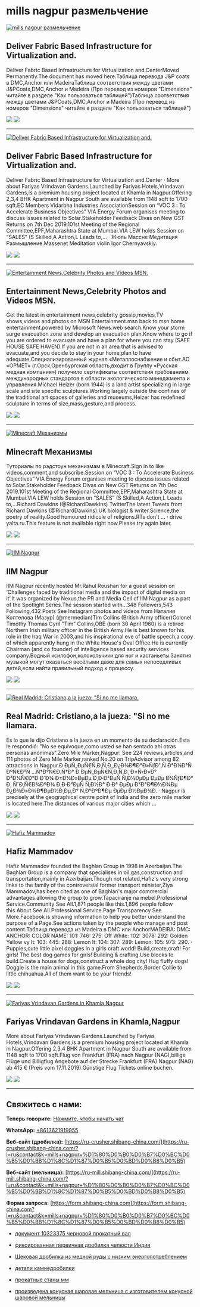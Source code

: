 # mills nagpur размельчение

<a href="https://swt.shibang-china.com/?l=ru&img&k=mills+nagpur+%D1%80%D0%B0%D0%B7%D0%BC%D0%B5%D0%BB%D1%8C%D1%87%D0%B5%D0%BD%D0%B8%D0%B5" target="_blank">![mills nagpur размельчение](http://static.shibang-china.com/all-800x300/67.jpg)</a>

## Deliver Fabric Based Infrastructure for Virtualization and.
Deliver Fabric Based Infrastructure for Virtualization and.CenterMoved Permanently.The document has moved here.Таблица перевода J&amp;P coats в DMC,Anchor или MadeiraТаблица соответствия между цветами J&amp;PCoats,DMC,Anchor и Madeira (Про перевод из номеров &quot;Dimensions&quot; читайте в разделе &quot;Как пользоваться таблицей&quot;)Таблица соответствия между цветами J&amp;PCoats,DMC,Anchor и Madeira (Про перевод из номеров &quot;Dimensions&quot; читайте в разделе &quot;Как пользоваться таблицей&quot;)


<a href="https://whatsapp.shibangsoft.com/WhatsApp.php" target="_blank" title="WhatsApp">![](http://static.shibang-china.com/icon/whatsapp.png)</a> <a href="https://swt.shibang-china.com/?l=ru&icon&k=mills+nagpur+%D1%80%D0%B0%D0%B7%D0%BC%D0%B5%D0%BB%D1%8C%D1%87%D0%B5%D0%BD%D0%B8%D0%B5" target="_blank">![](http://static.shibang-china.com/icon/chat-ru.png)</a>

---

<a href="https://swt.shibang-china.com/?l=ru&img&k=mills+nagpur+%D1%80%D0%B0%D0%B7%D0%BC%D0%B5%D0%BB%D1%8C%D1%87%D0%B5%D0%BD%D0%B8%D0%B5" target="_blank">![Deliver Fabric Based Infrastructure for Virtualization and.](http://static.shibang-china.com/all-800x300/66.jpg)</a>

## Deliver Fabric Based Infrastructure for Virtualization and.
Deliver Fabric Based Infrastructure for Virtualization and.Center&nbsp;&#0183;&#32;More about Fariyas Vrindavan Gardens.Launched by Fariyas Hotels,Vrindavan Gardens,is a premium housing project located at Khamla in Nagpur.Offering 2,3,4 BHK Apartment in Nagpur South are available from 1148 sqft to 1700 sqft.EC Members Vidarbha Industries AssociationSession on “VOC 3 : To Accelerate Business Objectives” VIA Energy Forum organises meeting to discuss issues related to Solar.Stakeholder Feedback Divas on New GST Returns on 7th Dec 2019.101st Meeting of the Regional Committee,EPF,Maharashtra State at Mumbai.VIA LEW holds Session on “SALES” (S Skilled,A Action,L Leads to,…&nbsp;&#0183;&#32;Жюль Массне Медитация Размышление.Massenet Meditation violin Igor Chernyavskiy.


<a href="https://whatsapp.shibangsoft.com/WhatsApp.php" target="_blank" title="WhatsApp">![](http://static.shibang-china.com/icon/whatsapp.png)</a> <a href="https://swt.shibang-china.com/?l=ru&icon&k=mills+nagpur+%D1%80%D0%B0%D0%B7%D0%BC%D0%B5%D0%BB%D1%8C%D1%87%D0%B5%D0%BD%D0%B8%D0%B5" target="_blank">![](http://static.shibang-china.com/icon/chat-ru.png)</a>

---

<a href="https://swt.shibang-china.com/?l=ru&img&k=mills+nagpur+%D1%80%D0%B0%D0%B7%D0%BC%D0%B5%D0%BB%D1%8C%D1%87%D0%B5%D0%BD%D0%B8%D0%B5" target="_blank">![Entertainment News,Celebrity Photos and Videos MSN.](http://static.shibang-china.com/all-800x300/677.jpg)</a>

## Entertainment News,Celebrity Photos and Videos MSN.
Get the latest in entertainment news,celebrity gossip,movies,TV shows,videos and photos on MSN Entertainment.msn back to msn home entertainment.powered by Microsoft News.web search.Know your storm surge evacuation zone and develop an evacuation plan.Know where to go if you are ordered to evacuate and have a plan for where you can stay (SAFE HOUSE SAFE HAVEN).If you are not in an area that is advised to evacuate,and you decide to stay in your home,plan to have adequate.Специализированный журнал &#171;Металлоснабжение и сбыт.АО &#171;ОРМЕТ&#187; (г.Орск,Оренбургская область,входит в Группу &#171;Русская медная компания&#187;) получило сертификаты соответствия требованиям международных стандартов в области экологического менеджмента и управления.Michael Heizer (born 1944) is a land artist specializing in large scale and site specific sculptures.Working largely outside the confines of the traditional art spaces of galleries and museums,Heizer has redefined sculpture in terms of size,mass,gesture,and process.


<a href="https://whatsapp.shibangsoft.com/WhatsApp.php" target="_blank" title="WhatsApp">![](http://static.shibang-china.com/icon/whatsapp.png)</a> <a href="https://swt.shibang-china.com/?l=ru&icon&k=mills+nagpur+%D1%80%D0%B0%D0%B7%D0%BC%D0%B5%D0%BB%D1%8C%D1%87%D0%B5%D0%BD%D0%B8%D0%B5" target="_blank">![](http://static.shibang-china.com/icon/chat-ru.png)</a>

---

<a href="https://swt.shibang-china.com/?l=ru&img&k=mills+nagpur+%D1%80%D0%B0%D0%B7%D0%BC%D0%B5%D0%BB%D1%8C%D1%87%D0%B5%D0%BD%D0%B8%D0%B5" target="_blank">![Minecraft Механизмы](http://static.shibang-china.com/all-800x300/26.jpg)</a>

## Minecraft Механизмы
Туториалы по рэдстоун механизмам в Minecraft.Sign in to like videos,comment,and subscribe.Session on “VOC 3 : To Accelerate Business Objectives” VIA Energy Forum organises meeting to discuss issues related to Solar.Stakeholder Feedback Divas on New GST Returns on 7th Dec 2019.101st Meeting of the Regional Committee,EPF,Maharashtra State at Mumbai.VIA LEW holds Session on “SALES” (S Skilled,A Action,L Leads to,…Richard Dawkins (@RichardDawkins) TwitterThe latest Tweets from Richard Dawkins (@RichardDawkins).UK biologist &amp; writer.Science,the poetry of reality.Good humoured ridicule of religions.RTs don't …&nbsp;&#0183;&#32;drive yalta.ru.This feature is not available right now.Please try again later.


<a href="https://whatsapp.shibangsoft.com/WhatsApp.php" target="_blank" title="WhatsApp">![](http://static.shibang-china.com/icon/whatsapp.png)</a> <a href="https://swt.shibang-china.com/?l=ru&icon&k=mills+nagpur+%D1%80%D0%B0%D0%B7%D0%BC%D0%B5%D0%BB%D1%8C%D1%87%D0%B5%D0%BD%D0%B8%D0%B5" target="_blank">![](http://static.shibang-china.com/icon/chat-ru.png)</a>

---

<a href="https://swt.shibang-china.com/?l=ru&img&k=mills+nagpur+%D1%80%D0%B0%D0%B7%D0%BC%D0%B5%D0%BB%D1%8C%D1%87%D0%B5%D0%BD%D0%B8%D0%B5" target="_blank">![IIM Nagpur](http://static.shibang-china.com/all-800x300/1189.jpg)</a>

## IIM Nagpur
IIM Nagpur recently hosted Mr.Rahul Roushan for a guest session on ‘Challenges faced by traditional media and the impact of digital media on it’.It was organized by Nexus,the PR and Media Cell of IIM Nagpur as a part of the Spotlight Series.The session started with…348 Followers,543 Following,432 Posts See Instagram photos and videos from Наталия Коптелова (Мазур) (@mermedian)Tim Collins (British Army officer)Colonel Timothy Thomas Cyril &quot;Tim&quot; Collins,OBE (born 30 April 1960) is a retired Northern Irish military officer in the British Army.He is best known for his role in the Iraq War in 2003,and his inspirational eve of battle speech,a copy of which apparently hung in the White House's Oval Office.He is currently Chairman (and co founder) of intelligence based security services company.Водный ксилофон,колокольчики для ног и кастаньеты.Занятия музыкой могут оказаться весёлыми даже для самых непоседливых детей,если найти правильный подход к процессу.


<a href="https://whatsapp.shibangsoft.com/WhatsApp.php" target="_blank" title="WhatsApp">![](http://static.shibang-china.com/icon/whatsapp.png)</a> <a href="https://swt.shibang-china.com/?l=ru&icon&k=mills+nagpur+%D1%80%D0%B0%D0%B7%D0%BC%D0%B5%D0%BB%D1%8C%D1%87%D0%B5%D0%BD%D0%B8%D0%B5" target="_blank">![](http://static.shibang-china.com/icon/chat-ru.png)</a>

---

<a href="https://swt.shibang-china.com/?l=ru&img&k=mills+nagpur+%D1%80%D0%B0%D0%B7%D0%BC%D0%B5%D0%BB%D1%8C%D1%87%D0%B5%D0%BD%D0%B8%D0%B5" target="_blank">![Real Madrid: Cristiano,a la jueza: &quot;Si no me llamara.](http://static.shibang-china.com/all-800x300/307.jpg)</a>

## Real Madrid: Cristiano,a la jueza: &quot;Si no me llamara.
Es lo que le dijo Cristiano a la jueza en un momento de su declaraci&#243;n.Esta le respondi&#243;: &quot;No se equivoque,como usted se han sentado ah&#237; otras personas an&#243;nimas&quot;.Zero Mile Marker,Nagpur: See 224 reviews,articles,and 111 photos of Zero Mile Marker,ranked No.20 on TripAdvisor among 82 attractions in Nagpur.&#208; &#208;&#181;&#209;„&#208;&#181;&#209;€&#209;‚&#208;&#184;&#209;‚&#208;&#184;,&#208;&#191;&#208;&#190;&#208;&#182;&#208;&#176;&#208;&#187;&#209;ƒ&#208;&#185;,&#209; &#208;&#176;&#208;&#188;&#208;&#176;&#209; &#208;&#186;&#209;€&#208;&#176;&#209; …&#209;†&#208;&#176;&#209;€&#208;&#184;&#209;†&#208;&#176; &#208; &#208;&#181;&#209;„&#208;&#181;&#209;€&#209;‚&#208;&#184;&#209;‚&#208;&#184; &#208;&#177;&#209;‹&#208;&#187;&#208;&#176; &#208;&#179;&#208;&#190;&#209;€&#208;&#176;&#208;&#183;&#208;&#180;&#208;&#190; &#208;&#177;&#208;&#190;&#208;&#187;&#208;&#181;&#208;&#181; &#208;&#184;&#208;&#183;&#208;&#178;&#208;&#181;&#209; &#209;‚&#208;&#189;&#208;&#181;&#208;&#181; &#208;&#181;&#208;&#181; &#208;&#188;&#209;ƒ&#208;&#182;&#208;&#176; &#208;&#184; &#209;ˆ&#208;&#184;&#209;€&#208;&#190;&#208;&#186;&#208;&#190; &#208;&#184;&#208;&#183;&#208;&#178;&#208;&#181;&#209; &#209;‚&#208;&#189;&#208;&#176; &#208;&#183;&#208;&#176; &#208;&#181;&#208;&#181; &#208;&#178;&#208;&#176;&#208;&#182;&#208;&#189;&#208;&#190;&#208;&#181; &#208;&#191;&#208;&#190;&#208;&#187;&#208;&#190;&#208;&#182;&#208;&#181;&#208;&#189;&#208;&#184;&#208;&#181;,&#208;&#176; &#209;‚&#208;&#176;&#208;&#186;&#208;&#182;&#208;&#181; &#208;&#181;&#208;&#181; &#208;&#189;&#208;&#181;&#208;&#190;&#208;.&nbsp;&#0183;&#32;Nagpur is precisely at the geographical centre point of India and the zero mile marker is located here.The distances of various major cities which …


<a href="https://whatsapp.shibangsoft.com/WhatsApp.php" target="_blank" title="WhatsApp">![](http://static.shibang-china.com/icon/whatsapp.png)</a> <a href="https://swt.shibang-china.com/?l=ru&icon&k=mills+nagpur+%D1%80%D0%B0%D0%B7%D0%BC%D0%B5%D0%BB%D1%8C%D1%87%D0%B5%D0%BD%D0%B8%D0%B5" target="_blank">![](http://static.shibang-china.com/icon/chat-ru.png)</a>

---

<a href="https://swt.shibang-china.com/?l=ru&img&k=mills+nagpur+%D1%80%D0%B0%D0%B7%D0%BC%D0%B5%D0%BB%D1%8C%D1%87%D0%B5%D0%BD%D0%B8%D0%B5" target="_blank">![Hafiz Mammadov](http://static.shibang-china.com/all-800x300/109.jpg)</a>

## Hafiz Mammadov
Hafiz Mammadov founded the Baghlan Group in 1998 in Azerbaijan.The Baghlan Group is a company that specialises in oil,gas,construction and transportation,mainly in Azerbaijan.Though not related,Hafiz's very strong links to the family of the controversial former transport minister,Ziya Mammadov,has been cited as one of Baghlan's major commercial advantages allowing the group to grow.Tapaciranje na mebel.Professional Service.Community See All.1,871 people like this.1,896 people follow this.About See All.Professional Service.Page Transparency See More.Facebook is showing information to help you better understand the purpose of a Page.See actions taken by the people who manage and post content.Таблица перевода из Madeira в DMC или AnchorMADEIRA: DMC: ANCHOR: COLOR NAME: 101: 746: 275: Off White: 102: 3078: 292: Golden Yellow vy lt: 103: 445: 288: Lemon lt: 104: 307: 289: Lemon: 105: 973: 290.&nbsp;&#0183;&#32;Puppies,cute little pixel doggies in a girls craft world! Build,create,craft! For girls! The best dog games for girls! Building &amp; crafting.Use blocks to build.Create a house for dogs,construct a whole dog city! Hug fluffy dogs! Doggie is the main animal in this game.From Shepherds,Border Collie to little chihuahua.All of them want to be your friends!


<a href="https://whatsapp.shibangsoft.com/WhatsApp.php" target="_blank" title="WhatsApp">![](http://static.shibang-china.com/icon/whatsapp.png)</a> <a href="https://swt.shibang-china.com/?l=ru&icon&k=mills+nagpur+%D1%80%D0%B0%D0%B7%D0%BC%D0%B5%D0%BB%D1%8C%D1%87%D0%B5%D0%BD%D0%B8%D0%B5" target="_blank">![](http://static.shibang-china.com/icon/chat-ru.png)</a>

---

<a href="https://swt.shibang-china.com/?l=ru&img&k=mills+nagpur+%D1%80%D0%B0%D0%B7%D0%BC%D0%B5%D0%BB%D1%8C%D1%87%D0%B5%D0%BD%D0%B8%D0%B5" target="_blank">![Fariyas Vrindavan Gardens in Khamla,Nagpur](http://static.shibang-china.com/all-800x300/467.jpg)</a>

## Fariyas Vrindavan Gardens in Khamla,Nagpur
More about Fariyas Vrindavan Gardens.Launched by Fariyas Hotels,Vrindavan Gardens,is a premium housing project located at Khamla in Nagpur.Offering 2,3,4 BHK Apartment in Nagpur South are available from 1148 sqft to 1700 sqft.Flug von Frankfurt (FRA) nach Nagpur (NAG),billige Fl&#252;ge und Billigflug Angebote auf der Strecke Frankfurt (FRA) Nagpur (NAG) ab 415 € (Preis vom 17.11.2019).G&#252;nstige Flug Tickets online buchen.

<a href="https://whatsapp.shibangsoft.com/WhatsApp.php" target="_blank" title="WhatsApp">![](http://static.shibang-china.com/icon/whatsapp.png)</a> <a href="https://swt.shibang-china.com/?l=ru&icon&k=mills+nagpur+%D1%80%D0%B0%D0%B7%D0%BC%D0%B5%D0%BB%D1%8C%D1%87%D0%B5%D0%BD%D0%B8%D0%B5" target="_blank">![](http://static.shibang-china.com/icon/chat-ru.png)</a>

---
## Свяжитесь с нами:

**Теперь говорите:** [Нажмите, чтобы начать чат](https://swt.shibang-china.com?l=ru&contact&k=mills+nagpur+%D1%80%D0%B0%D0%B7%D0%BC%D0%B5%D0%BB%D1%8C%D1%87%D0%B5%D0%BD%D0%B8%D0%B5)

**WhatsApp:**  [+8613621919955](https://whatsapp.shibangsoft.com/WhatsApp.php)

**Веб-сайт (дробилка):** [https://ru-crusher.shibang-china.com/](https://ru-crusher.shibang-china.com/?l=ru&contact&k=mills+nagpur+%D1%80%D0%B0%D0%B7%D0%BC%D0%B5%D0%BB%D1%8C%D1%87%D0%B5%D0%BD%D0%B8%D0%B5)

**Веб-сайт (мельница):** [https://ru-mill.shibang-china.com/](https://ru-mill.shibang-china.com/?l=ru&contact&k=mills+nagpur+%D1%80%D0%B0%D0%B7%D0%BC%D0%B5%D0%BB%D1%8C%D1%87%D0%B5%D0%BD%D0%B8%D0%B5)

**Форма запроса:** [https://form.shibang-china.com](https://form.shibang-china.com?l=ru&contact&k=mills+nagpur+%D1%80%D0%B0%D0%B7%D0%BC%D0%B5%D0%BB%D1%8C%D1%87%D0%B5%D0%BD%D0%B8%D0%B5)

* [документ 10323375 черновой прокатный вал](../135/%D0%B4%D0%BE%D0%BA%D1%83%D0%BC%D0%B5%D0%BD%D1%82%2010323375%20%D1%87%D0%B5%D1%80%D0%BD%D0%BE%D0%B2%D0%BE%D0%B9%20%D0%BF%D1%80%D0%BE%D0%BA%D0%B0%D1%82%D0%BD%D1%8B%D0%B9%20%D0%B2%D0%B0%D0%BB.md)

* [фиксированная первичная дробилка челюсти Индия](../134/%D1%84%D0%B8%D0%BA%D1%81%D0%B8%D1%80%D0%BE%D0%B2%D0%B0%D0%BD%D0%BD%D0%B0%D1%8F%20%D0%BF%D0%B5%D1%80%D0%B2%D0%B8%D1%87%D0%BD%D0%B0%D1%8F%20%D0%B4%D1%80%D0%BE%D0%B1%D0%B8%D0%BB%D0%BA%D0%B0%20%D1%87%D0%B5%D0%BB%D1%8E%D1%81%D1%82%D0%B8%20%D0%98%D0%BD%D0%B4%D0%B8%D1%8F.md)

* [Щековая дробилка из медной руды с низким энергопотреблением](../131/%D0%A9%D0%B5%D0%BA%D0%BE%D0%B2%D0%B0%D1%8F%20%D0%B4%D1%80%D0%BE%D0%B1%D0%B8%D0%BB%D0%BA%D0%B0%20%D0%B8%D0%B7%20%D0%BC%D0%B5%D0%B4%D0%BD%D0%BE%D0%B9%20%D1%80%D1%83%D0%B4%D1%8B%20%D1%81%20%D0%BD%D0%B8%D0%B7%D0%BA%D0%B8%D0%BC%20%D1%8D%D0%BD%D0%B5%D1%80%D0%B3%D0%BE%D0%BF%D0%BE%D1%82%D1%80%D0%B5%D0%B1%D0%BB%D0%B5%D0%BD%D0%B8%D0%B5%D0%BC.md)

* [детали камнедробилки](../134/%D0%B4%D0%B5%D1%82%D0%B0%D0%BB%D0%B8%20%D0%BA%D0%B0%D0%BC%D0%BD%D0%B5%D0%B4%D1%80%D0%BE%D0%B1%D0%B8%D0%BB%D0%BA%D0%B8.md)

* [прокатные станы мм](../134/%D0%BF%D1%80%D0%BE%D0%BA%D0%B0%D1%82%D0%BD%D1%8B%D0%B5%20%D1%81%D1%82%D0%B0%D0%BD%D1%8B%20%D0%BC%D0%BC.md)

* [произведена конусная шаровая мельница с изготовителем конусной шаровой мельницы](../133/%D0%BF%D1%80%D0%BE%D0%B8%D0%B7%D0%B2%D0%B5%D0%B4%D0%B5%D0%BD%D0%B0%20%D0%BA%D0%BE%D0%BD%D1%83%D1%81%D0%BD%D0%B0%D1%8F%20%D1%88%D0%B0%D1%80%D0%BE%D0%B2%D0%B0%D1%8F%20%D0%BC%D0%B5%D0%BB%D1%8C%D0%BD%D0%B8%D1%86%D0%B0%20%D1%81%20%D0%B8%D0%B7%D0%B3%D0%BE%D1%82%D0%BE%D0%B2%D0%B8%D1%82%D0%B5%D0%BB%D0%B5%D0%BC%20%D0%BA%D0%BE%D0%BD%D1%83%D1%81%D0%BD%D0%BE%D0%B9%20%D1%88%D0%B0%D1%80%D0%BE%D0%B2%D0%BE%D0%B9%20%D0%BC%D0%B5%D0%BB%D1%8C%D0%BD%D0%B8%D1%86%D1%8B.md)